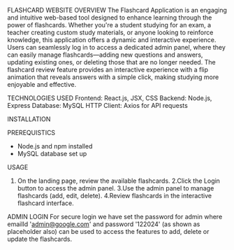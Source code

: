 FLASHCARD WEBSITE
OVERVIEW
The Flashcard Application is an engaging and intuitive web-based tool designed to enhance learning through the power of flashcards. Whether you're a student studying for an exam, a teacher creating custom study materials, or anyone looking to reinforce knowledge, this application offers a dynamic and interactive experience.
Users can seamlessly log in to access a dedicated admin panel, where they can easily manage flashcards—adding new 
questions and answers, updating existing ones, or deleting those that are no longer needed. The flashcard review feature provides an interactive experience with a flip animation that reveals answers with a simple click, making studying more enjoyable and effective.

TECHNOLOGIES USED
 Frontend: React.js, JSX, CSS
 Backend: Node.js, Express
 Database: MySQL
 HTTP Client: Axios for API requests

INSTALLATION

PREREQUISTICS
- Node.js and npm installed
- MySQL database set up

USAGE
1. On the landing page, review the available flashcards.
2.Click the Login button to access the admin panel.
3.Use the admin panel to manage flashcards (add, edit, delete).
4.Review flashcards in the interactive flashcard interface.

ADMIN LOGIN
For secure login we have set the password for admin where emailId 'admin@google.com' and password '122024' (as shown as placeholder also) can be used to access the features to add, delete or update the flashcards.

